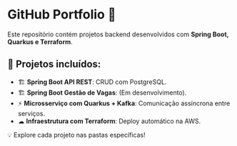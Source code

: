 # GitHub Portfolio 🚀
Este repositório contém projetos backend desenvolvidos com **Spring Boot, Quarkus e Terraform**.

## 📌 Projetos incluídos:
- 🏗 **Spring Boot API REST**: CRUD com PostgreSQL.
- 🏗 **Spring Boot Gestão de Vagas**: (Em desenvolvimento).
- ⚡ **Microsserviço com Quarkus + Kafka**: Comunicação assíncrona entre serviços.
- ☁ **Infraestrutura com Terraform**: Deploy automático na AWS.

💡 Explore cada projeto nas pastas específicas!
